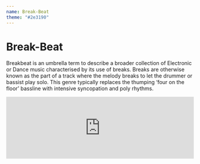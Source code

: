 ```yaml
---
name: Break-Beat
theme: "#2e3190"
---
```

 
# Break-Beat

Breakbeat is an umbrella term to describe a broader collection of Electronic or Dance music characterised by its use of breaks. Breaks are otherwise known as the part of a track where the melody breaks to let the drummer or bassist play solo. This genre typically replaces the thumping ‘four on the floor’ bassline with intensive syncopation and poly rhythms.



<iframe width="100%" height="166" scrolling="no" frameborder="no" allow="autoplay" src="https://w.soundcloud.com/player/?url=https%3A//api.soundcloud.com/tracks/768006952%3Fsecret_token%3Ds-Uoepd&color=%231b1a65&auto_play=true&hide_related=true&show_comments=false&show_user=true&show_reposts=false&show_teaser=false"></iframe>
